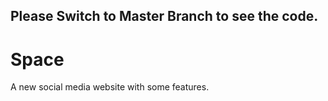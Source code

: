 ## Please Switch to Master Branch to see the code.

# Space
A new social media website with some features.
